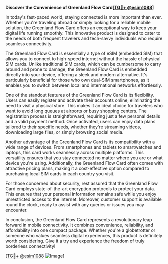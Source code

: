 **Discover the Convenience of Greenland Flow Card[[TG💪+ @esim1088](https://t.me/s/esim1088)]**

In today's fast-paced world, staying connected is more important than ever. Whether you're traveling abroad or simply looking for a reliable mobile solution, the Greenland Flow Card offers an exceptional way to keep your digital life running smoothly. This innovative product is designed to cater to the needs of both frequent travelers and tech-savvy individuals who require seamless connectivity.

The Greenland Flow Card is essentially a type of eSIM (embedded SIM) that allows you to connect to high-speed internet without the hassle of physical SIM cards. Unlike traditional SIM cards, which can be cumbersome to carry around and prone to damage, the Greenland Flow Card is embedded directly into your device, offering a sleek and modern alternative. It's particularly beneficial for those who own dual-SIM smartphones, as it enables you to switch between local and international networks effortlessly.

One of the standout features of the Greenland Flow Card is its flexibility. Users can easily register and activate their accounts online, eliminating the need to visit a physical store. This makes it an ideal choice for travelers who want to avoid long queues at airports or busy shopping centers. The registration process is straightforward, requiring just a few personal details and a valid payment method. Once activated, users can enjoy data plans tailored to their specific needs, whether they're streaming videos, downloading large files, or simply browsing social media.

Another advantage of the Greenland Flow Card is its compatibility with a wide range of devices. From smartphones and tablets to smartwatches and laptops, this card works seamlessly across multiple platforms. This versatility ensures that you stay connected no matter where you are or what device you're using. Additionally, the Greenland Flow Card often comes with attractive pricing plans, making it a cost-effective option compared to purchasing local SIM cards in each country you visit.

For those concerned about security, rest assured that the Greenland Flow Card employs state-of-the-art encryption protocols to protect your data. This ensures that your personal information remains safe while you enjoy unrestricted access to the internet. Moreover, customer support is available round the clock, ready to assist with any queries or issues you may encounter.

In conclusion, the Greenland Flow Card represents a revolutionary leap forward in mobile connectivity. It combines convenience, reliability, and affordability into one compact package. Whether you're a globetrotter or someone who values seamless digital experiences, this product is definitely worth considering. Give it a try and experience the freedom of truly borderless connectivity!

[[TG💪+ @esim1088](https://t.me/s/esim1088) ![Image](https://i.postimg.cc/Y0z9fWf4/image.png)]